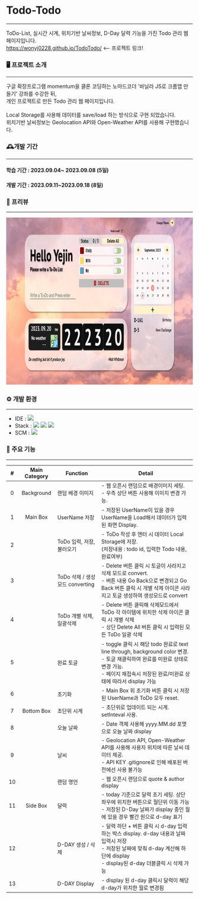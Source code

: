 # Todo-Todo
-------------
ToDo-List, 실시간 시계, 위치기반 날씨정보, D-Day 달력 기능을 가진 Todo 관리 웹페이지입니다. <br>
https://wonyj0228.github.io/TodoTodo/ <-- 프로젝트 링크!

### 🖥️ 프로젝트 소개
-------------
구글 확장프로그램 momentum을 클론 코딩하는 노마드코더 '바닐라 JS로 크롬앱 만들기' 강좌를 수강한 뒤, <br> 
개인 프로젝트로 만든 Todo 관리 웹 페이지입니다. <br><br>
Local Storage를 사용해 데이터를 save/load 하는 방식으로 구현 되었습니다. <br>
위치기반 날씨정보는 Geolocation API와 Open-Weather API를 사용해 구현했습니다.

### 🕰️개발 기간
-------------
#### 학습 기간 : 2023.09.04~ 2023.09.08 (5일)
#### 개발 기간 : 2023.09.11~2023.09.18 (8일)

### 🎪 프리뷰
-------------
<img src="img/preview.jpg" width="900" height="450">


### ⚙️ 개발 환경
-------------
- IDE : <img src="https://img.shields.io/badge/VisualStudioCode-007ACC?style=flat-square&logo=visualstudiocode&logoColor=white"/>
- Stack : <img src="https://img.shields.io/badge/JavaScript-F7DF1E?style=flat-square&logo=javascript&logoColor=black"/> <img src="https://img.shields.io/badge/HTML5-E34F26?style=flat-square&logo=html5&logoColor=white"/> <img src="https://img.shields.io/badge/CSS3-1572B6?style=flat-square&logo=css3&logoColor=white"/>
- SCM : <img src="https://img.shields.io/badge/Github-181717?style=flat-square&logo=github&logoColor=white"/>

### 📌 주요 기능
-------------
| # | Main Category | Function | Detail |
|:---:|:----------:|--------------|---------------|
| 0 | Background  | 랜덤 배경 이미지   | - 웹 오픈시 랜덤으로 배경이미지 세팅. <br> - 우측 상단 버튼 사용해 이미지 변경 가능.       |
| 1 | Main Box  | UserName 저장   | - 저장된 UserName이 있을 경우 UserName을 Load해서 데이터가 입력된 화면 Display.       |
| 2 |               | ToDo 입력, 저장, 불러오기         | - ToDo 작성 후 엔터 시 데이터 Local Storage에 저장. <br> (저장내용 : todo id, 입력한 Todo 내용, 완료여부)       |
| 3 |               | ToDo 삭제 / 생성 모드 converting         | - Delete 버튼 클릭 시 토글이 사라지고 삭제 모드로 convert. <br> - 버튼 내용 Go Back으로 변경되고 Go Back 버튼 클릭 시 개별 삭제 아이콘 사라지고 토글 생성하여 생성모드로 convert|
| 4 |               | ToDo 개별 삭제, 일괄삭제         | - Delete 버튼 클릭해 삭제모드에서 ToDo 각 아이템에 위치한 삭제 아이콘 클릭 시 개별 삭제 <br> - 상단 Delete All 버튼 클릭 시 입력된 모든 ToDo 일괄 삭제       |
| 5 |               | 완료 토글        | - toggle 클릭 시 해당 todo 완료로 text line through, background color 변경. <br> - 토글 재클릭하여 완료를 미완료 상태로 변경 가능. <br> - 페이지 재접속시 저장된 완료/미완료 상태에 따라서 display 가능      |
| 6 |               | 초기화         | - Main Box 위 초기화 버튼 클릭 시 저장된 UserName과 ToDo 모두 reset.      |
| 7 | Bottom Box | 초단위 시계         | - 초단위로 업데이트 되는 시계. setInteval 사용.      |
| 8 |               | 오늘 날짜         | - Date 객체 사용해 yyyy.MM.dd 포맷으로 오늘 날짜 display      |
| 9 |               | 날씨         | - Geolocation API, Open-Weather API를 사용해 사용자 위치에 따른 날씨 데이터 제공. <br> - API KEY .gitignore로 인해 배포된 버전에선 사용 불가능|
| 10 |               | 랜덤 명언         | - 웹 오픈시 랜덤으로 quote & author display      |
| 11 | Side Box     | 달력         | - today 기준으로 달력 초기 세팅. 상단 좌우에 위치한 버튼으로 월단위 이동 가능  <br> - 저장된 D-Day 날짜가 display 중인 월에 있을 경우 빨간 원으로 d-day 표기     |
| 12 |               | D-DAY 생성 / 삭제        | - 달력 하단 + 버튼 클릭 시 d-day 입력하는 박스 display. d-day 내용과 날짜 입력시 저장 <br> - 저장된 날짜에 맞춰 d-day 계산해 하단에 display <br> - display된 d-day 더블클릭 시 삭제 가능     |
| 13 |               | D-DAY Display         | - display 된 d-day 클릭시 달력이 해당 d-day가 위치한 월로 변경됨       |
